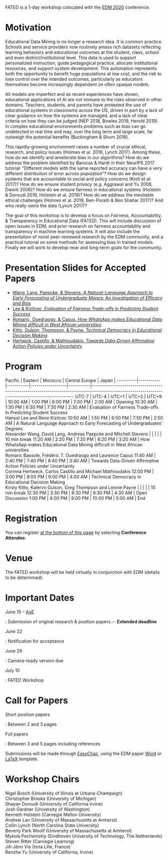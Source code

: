 FATED is a 1-day workshop colocated with the [EDM 2020](http://educationaldatamining.org/edm2020/) conference.

# Motivation

Educational Data Mining is no longer a research idea.  It is common practice. Schools and service providers now routinely amass rich datasets reflecting learning behaviors and educational outcomes at the student, class, school and even district/institutional level. This data is used to support personalized instruction, guide pedagogical practice, allocate institutional resources, and support system development. This automation represents both the opportunity to benefit huge populations at low cost, and the risk to lose control over the intended outcomes, particularly as educators themselves become increasingly dependent on often opaque models. 

All models are imperfect and as recent experiences have shown, educational applications of AI are not immune to the risks observed in other domains.  Teachers, students, and parents have protested the use of educational systems in classrooms across the US, driven in part by a lack of clear guidance on how the systems are managed, and a lack of clear criteria on how they can be judged (NEP 2018, Bowles 2019, Herold 2019).  In complex educational environments problems such as bias can go undetected in real time and may, over the long term and large scale, far outweigh the potential benefits (Buckingham & Shum 2018).
 
This rapidly-growing environment raises a number of crucial ethical, research, and policy issues (Holmes et al. 2018, Lynch 2017).  Among these, how do we identify and ameliorate bias in our algorithms?  How do we address the problem identified by Barocas & Hardt in their NeurIPS 2017 tutorial: “Different models with the same reported accuracy can have a very different distribution of error across population”? How do we design systems that are accountable to social and policy concerns (Kroll et al. 2017)?  How do we ensure student privacy (e.g. Aggrawal and Yu 2008, Dwork 2006)?  How do we ensure fairness in educational systems (Holstein & Doroudi 2019, Holstein et al. 2019)?  How do we address the inevitable ethical challenges (Holmes et al. 2018, Ben-Porath & Ben Shahar 2017)? And who really owns the data (Lynch 2017)?

The goal of this workshop is to develop a focus on Fairness, Accountability, & Transparency in Educational Data (FATED).  This will include discussion of open issues in EDM, and prior research on fairness accountability and transparency in machine learning systems.  It will also include the presentation of novel peer-reviewed research by the EDM community, and a practical tutorial on some methods for assessing bias in trained models.  Finally we will work to develop near and long-term goals for the community.

# Presentation Slides for Accepted Papers

* [Wang, Lang, Paepcke, & Stevens. *A Natural-Language Approach to Early Forecasting of Undergraduate Majors: An Investigation of Efficacy and Bias*](./presentations/wang_et_al_FATED2020.pptx)
* [Lee & Kizilcec. *Evaluation of Fairness Trade-offs in Predicting Student Success*](./presentations/lee_kizilcec_FATED2020.pptx)
* [Romaric, Ouedraogo, & Capus. *How WhatsApp makes Educational Data Mining difficult in West African universities*](./presentations/romaric_et_al_FATED2020.pdf)
* [Kitto, Gulson, Thompson, & Payne. *Technical Democracy in Educational Decision Making*](./presentations/kitto_et_al_FATED2020.pptx)
* [Hertwick, Castillo, & Mathioudakis. *Towards Data-Driven Affirmative Action Policies under Uncertainty*](./presentations/hertweck_et_al_FATED2020.pdf)

# Program

Pacific   |  Eastern  |  Morocco  |  Central Europe  |  Japan    |
----------|-----------|-----------|------------------|-----------|---------------------------------------------------------------------------------------------------------------------------------------------------
UTC-7        |  UTC-4       |  UTC+1        |  UTC+2               |  UTC+9        |
10:00 AM  |  1:00 PM  |  6:00 PM  |  7:00 PM         |  2:00 AM  |  Opening
10:30 AM  |  1:30 PM  |  6:30 PM  |  7:30 PM         |  2:30 AM  |  Evaluation of Fairness Trade-offs In Predicting Student Success<br />Hansol Lee and Rene Kizilcec
10:50 AM  |  1:50 PM  |  6:50 PM  |  7:50 PM         |  2:50 AM  |  A Natural Language Approach to Early Forecasting of Undergraduates' Degrees<br />Alexander Wang, David Lang, Andreas Paepcke and Mitchell Stevens
          |           |           |                  |           |  10 min break
11:20 AM  |  2:20 PM  |  7:20 PM  |  8:20 PM         |  3:20 AM  |  How WhatsApp makes Educational Data Mining difficult in West African universities<br />Romaric Bassole, Frédéric T. Ouedraogo and Laurence Capus
11:40 AM  |  2:40 PM  |  7:40 PM  |  8:40 PM         |  3:40 AM  |  Towards Data-Driven Affirmative Action Policies under Uncertainty<br />Corinna Hertweck, Carlos Castillo and Michael Mathioudakis
12:00 PM  |  3:00 PM  |  8:00 PM  |  9:00 PM         |  4:00 AM  |  Technical Democracy in Educational Decision Making<br />Kirsty Kitto, Kalervo Gulson, Greg Thompson and Leonie Payne
          |           |           |                  |           |  10 min break
12:30 PM  |  3:30 PM  |  8:30 PM  |  9:30 PM         |  4:30 AM  |  Open Discussion
1:00 PM   |  4:00 PM  |  9:00 PM  |  10:00 PM        |  5:00 AM  |  End

# Registration

You can register [at the bottom of this page](https://educationaldatamining.org/edm2020/registration/) by selecting **Conference Attendee**.

# Venue

The FATED workshop will be held virtually in conjunction with EDM (details to be determined).

# Important Dates

June 15 – [AoE](https://www.timeanddate.com/time/zones/aoe)

:   Submission of original research & position papers -- **Extended deadline**

June 22

:   Notification for acceptance

June 29

:   Camera-ready version due

July 10

:   FATED Workshop

# Call for Papers

Short position papers

:    Between 2 and 3 pages

Full papers

:    Between 3 and 5 pages including references

Submissions will be made through [EasyChair](https://easychair.org/conferences/?conf=fated2020), using the EDM paper [Word](http://educationaldatamining.org/edm2020/wp-content/uploads/sites/4/2019/09/edm_word_template2020.doc) or [LaTeX](http://educationaldatamining.org/edm2020/wp-content/uploads/sites/4/2019/09/edm_submission2020.zip) template.

# Workshop Chairs

Nigel Bosch (University of Illinois at Urbana-Champaign)  
Christopher Brooks (University of Michigan)  
Shayan Doroudi (University of California Irvine)  
Josh Gardner (University of Washington)  
Kenneth Holstein (Carnegie Mellon University)  
Andrew Lan (University of Massachusetts at Amherst)  
Collin Lynch (North Carolina State University)  
Beverly Park Woolf (University of Massachusetts at Amherst)  
Mykola Pechenizkiy (Eindhoven University of Technology, The Netherlands)  
Steven Ritter (Carnegie Learning)  
Jill-Jênn Vie (Inria Lille, France)  
Renzhe Yu (University of California, Irvine)
